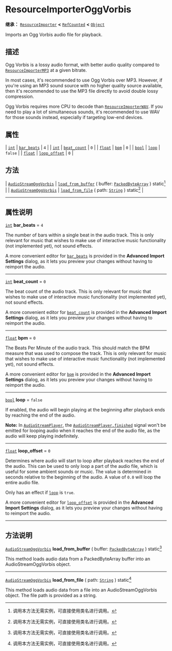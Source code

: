 <!-- ⚠ 请勿编辑本文件 ⚠ -->
<!-- 本文档使用脚本从 WeDot 引擎源码仓库生成。 -->
<!-- 生成脚本：https://github.com/WeDot-Engine/WeDot/tree/4.3/doc/tools/make_md.py； -->
<!-- 原文件：https://github.com/WeDot-Engine/WeDot/tree/4.3/modules/vorbis/doc_classes/ResourceImporterOggVorbis.xml。 -->

<div id="_class_resourceimporteroggvorbis"></div>

# ResourceImporterOggVorbis

**继承：** [`ResourceImporter`](class_resourceimporter.md) **<** [`RefCounted`](class_refcounted.md) **<** [`Object`](class_object.md)

Imports an Ogg Vorbis audio file for playback.

## 描述

Ogg Vorbis is a lossy audio format, with better audio quality compared to [`ResourceImporterMP3`](class_resourceimportermp3.md) at a given bitrate.

In most cases, it's recommended to use Ogg Vorbis over MP3. However, if you're using an MP3 sound source with no higher quality source available, then it's recommended to use the MP3 file directly to avoid double lossy compression.

Ogg Vorbis requires more CPU to decode than [`ResourceImporterWAV`](class_resourceimporterwav.md). If you need to play a lot of simultaneous sounds, it's recommended to use WAV for those sounds instead, especially if targeting low-end devices.

## 属性

| [`int`](class_int.md)     | [`bar_beats`](#class_resourceimporteroggvorbis_property_bar_beats)     | ``4``     |
| [`int`](class_int.md)     | [`beat_count`](#class_resourceimporteroggvorbis_property_beat_count)   | ``0``     |
| [`float`](class_float.md) | [`bpm`](#class_resourceimporteroggvorbis_property_bpm)                 | ``0``     |
| [`bool`](class_bool.md)   | [`loop`](#class_resourceimporteroggvorbis_property_loop)               | ``false`` |
| [`float`](class_float.md) | [`loop_offset`](#class_resourceimporteroggvorbis_property_loop_offset) | ``0``     |

## 方法

| [`AudioStreamOggVorbis`](class_audiostreamoggvorbis.md) | [`load_from_buffer`](#class_resourceimporteroggvorbis_method_load_from_buffer) ( buffer: [`PackedByteArray`](class_packedbytearray.md) ) static[^static] |
| [`AudioStreamOggVorbis`](class_audiostreamoggvorbis.md) | [`load_from_file`](#class_resourceimporteroggvorbis_method_load_from_file) ( path: [`String`](class_string.md) ) static[^static]                         |

<!-- rst-class:: classref-section-separator -->

---

## 属性说明

<div id="_class_resourceimporteroggvorbis_property_bar_beats"></div>

[`int`](class_int.md) **bar_beats** = ``4`` <div id="class_resourceimporteroggvorbis_property_bar_beats"></div>

The number of bars within a single beat in the audio track. This is only relevant for music that wishes to make use of interactive music functionality (not implemented yet), not sound effects.

A more convenient editor for [`bar_beats`](#class_resourceimporteroggvorbis_property_bar_beats) is provided in the **Advanced Import Settings** dialog, as it lets you preview your changes without having to reimport the audio.

<!-- rst-class:: classref-item-separator -->

---

<div id="_class_resourceimporteroggvorbis_property_beat_count"></div>

[`int`](class_int.md) **beat_count** = ``0`` <div id="class_resourceimporteroggvorbis_property_beat_count"></div>

The beat count of the audio track. This is only relevant for music that wishes to make use of interactive music functionality (not implemented yet), not sound effects.

A more convenient editor for [`beat_count`](#class_resourceimporteroggvorbis_property_beat_count) is provided in the **Advanced Import Settings** dialog, as it lets you preview your changes without having to reimport the audio.

<!-- rst-class:: classref-item-separator -->

---

<div id="_class_resourceimporteroggvorbis_property_bpm"></div>

[`float`](class_float.md) **bpm** = ``0`` <div id="class_resourceimporteroggvorbis_property_bpm"></div>

The Beats Per Minute of the audio track. This should match the BPM measure that was used to compose the track. This is only relevant for music that wishes to make use of interactive music functionality (not implemented yet), not sound effects.

A more convenient editor for [`bpm`](#class_resourceimporteroggvorbis_property_bpm) is provided in the **Advanced Import Settings** dialog, as it lets you preview your changes without having to reimport the audio.

<!-- rst-class:: classref-item-separator -->

---

<div id="_class_resourceimporteroggvorbis_property_loop"></div>

[`bool`](class_bool.md) **loop** = ``false`` <div id="class_resourceimporteroggvorbis_property_loop"></div>

If enabled, the audio will begin playing at the beginning after playback ends by reaching the end of the audio.

 **Note:** In [`AudioStreamPlayer`](class_audiostreamplayer.md), the [`AudioStreamPlayer.finished`](#class_audiostreamplayer_signal_finished) signal won't be emitted for looping audio when it reaches the end of the audio file, as the audio will keep playing indefinitely.

<!-- rst-class:: classref-item-separator -->

---

<div id="_class_resourceimporteroggvorbis_property_loop_offset"></div>

[`float`](class_float.md) **loop_offset** = ``0`` <div id="class_resourceimporteroggvorbis_property_loop_offset"></div>

Determines where audio will start to loop after playback reaches the end of the audio. This can be used to only loop a part of the audio file, which is useful for some ambient sounds or music. The value is determined in seconds relative to the beginning of the audio. A value of `0.0` will loop the entire audio file.

Only has an effect if [`loop`](#class_resourceimporteroggvorbis_property_loop) is `true`.

A more convenient editor for [`loop_offset`](#class_resourceimporteroggvorbis_property_loop_offset) is provided in the **Advanced Import Settings** dialog, as it lets you preview your changes without having to reimport the audio.

<!-- rst-class:: classref-section-separator -->

---

## 方法说明

<div id="_class_resourceimporteroggvorbis_method_load_from_buffer"></div>

[`AudioStreamOggVorbis`](class_audiostreamoggvorbis.md) **load_from_buffer** ( buffer: [`PackedByteArray`](class_packedbytearray.md) ) static[^static]<div id="class_resourceimporteroggvorbis_method_load_from_buffer"></div>

This method loads audio data from a PackedByteArray buffer into an AudioStreamOggVorbis object.

<!-- rst-class:: classref-item-separator -->

---

<div id="_class_resourceimporteroggvorbis_method_load_from_file"></div>

[`AudioStreamOggVorbis`](class_audiostreamoggvorbis.md) **load_from_file** ( path: [`String`](class_string.md) ) static[^static]<div id="class_resourceimporteroggvorbis_method_load_from_file"></div>

This method loads audio data from a file into an AudioStreamOggVorbis object. The file path is provided as a string.

[^virtual]: 本方法通常需要用户覆盖才能生效。
[^const]: 本方法无副作用，不会修改该实例的任何成员变量。
[^vararg]: 本方法除了能接受在此处描述的参数外，还能够继续接受任意数量的参数。
[^constructor]: 本方法用于构造某个类型。
[^static]: 调用本方法无需实例，可直接使用类名进行调用。
[^operator]: 本方法描述的是使用本类型作为左操作数的有效运算符。
[^bitfield]: 这个值是由下列位标志构成位掩码的整数。
[^void]: 无返回值。
